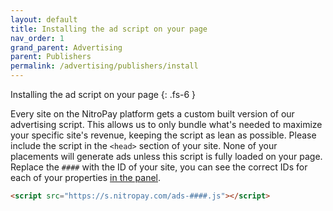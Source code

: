 ```yaml
---
layout: default
title: Installing the ad script on your page
nav_order: 1
grand_parent: Advertising
parent: Publishers
permalink: /advertising/publishers/install
---
```


Installing the ad script on your page
{: .fs-6 }

Every site on the NitroPay platform gets a custom built version of our advertising script. This allows us to only bundle what's needed to maximize your specific site's revenue, keeping the script as lean as possible. Please include the script in the `<head>` section of your site. None of your placements will generate ads unless this script is fully loaded on your page. Replace the `####` with the ID of your site, you can see the correct IDs for each of your properties [in the panel](https://panel.nitropay.com/sites).

```html
<script src="https://s.nitropay.com/ads-####.js"></script>
```
